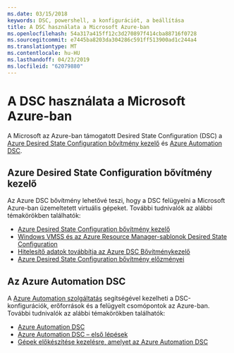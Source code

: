 ```yaml
---
ms.date: 03/15/2018
keywords: DSC, powershell, a konfigurációt, a beállítása
title: A DSC használata a Microsoft Azure-ban
ms.openlocfilehash: 54a317a415ff12c3d270897f414cba88716f0728
ms.sourcegitcommit: e7445ba8203da304286c591ff513900ad1c244a4
ms.translationtype: MT
ms.contentlocale: hu-HU
ms.lasthandoff: 04/23/2019
ms.locfileid: "62079880"
---
```

# <a name="using-dsc-on-microsoft-azure"></a>A DSC használata a Microsoft Azure-ban

A Microsoft az Azure-ban támogatott Desired State Configuration (DSC) a [Azure Desired State Configuration bővítmény kezelő](/azure/virtual-machines/extensions/dsc-overview) és [Azure Automation DSC](/azure/automation/automation-dsc-overview).

## <a name="azure-desired-state-configuration-extension-handler"></a>Azure Desired State Configuration bővítmény kezelő

Az Azure DSC bővítmény lehetővé teszi, hogy a DSC felügyelni a Microsoft Azure-ban üzemeltetett virtuális gépeket.
További tudnivalók az alábbi témakörökben találhatók:

- [Azure Desired State Configuration bővítmény kezelő](/azure/virtual-machines/extensions/dsc-overview)
- [Windows VMSS és az Azure Resource Manager-sablonok Desired State Configuration](/azure/virtual-machines/extensions/dsc-template)
- [Hitelesítő adatok továbbítja az Azure DSC Bővítménykezelő](/azure/virtual-machines/extensions/dsc-credentials)
- [Azure Desired State Configuration bővítmény előzményei](azureDscexthistory.md)

## <a name="azure-automation-dsc"></a>Az Azure Automation DSC

A [Azure Automation szolgáltatás](https://azure.microsoft.com/en-us/services/automation/) segítségével kezelheti a DSC-konfigurációk, erőforrások és a felügyelt csomópontok az Azure-ban. További tudnivalók az alábbi témakörökben találhatók:

- [Azure Automation DSC](/azure/automation/automation-dsc-overview)
- [Azure Automation DSC – első lépések](/azure/automation/automation-dsc-getting-started)
- [Gépek előkészítése kezelésre, amelyet az Azure Automation DSC](/azure/automation/automation-dsc-onboarding)